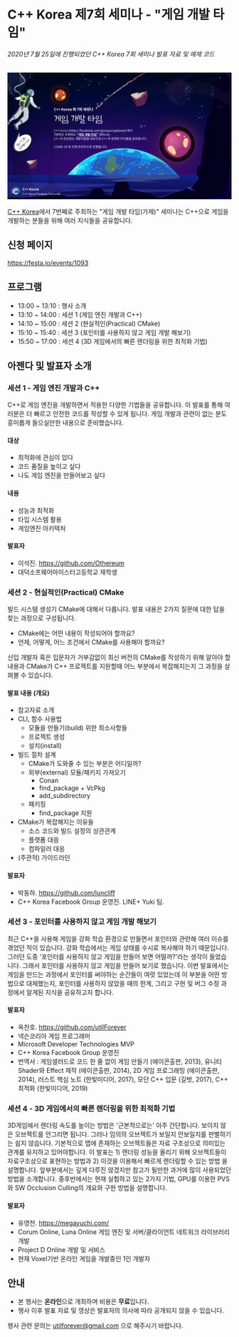 # C++ Korea 제7회 세미나 - "게임 개발 타임"

###### 2020년 7월 25일에 진행되었던 C++ Korea 7회 세미나 발표 자료 및 예제 코드

<img src="./Logo.png">

[C++ Korea](https://www.facebook.com/groups/cppkorea/)에서 7번째로 주최하는 "게임 개발 타임(가제)" 세미나는 C++으로 게임을 개발하는 분들을 위해 여러 지식들을 공유합니다.

## 신청 페이지

https://festa.io/events/1093

## 프로그램

- 13:00 ~ 13:10 : 행사 소개
- 13:10 ~ 14:00 : 세션 1 (게임 엔진 개발과 C++)
- 14:10 ~ 15:00 : 세션 2 (현실적인(Practical) CMake)
- 15:10 ~ 15:40 : 세션 3 (포인터를 사용하지 않고 게임 개발 해보기)
- 15:50 ~ 17:00 : 세션 4 (3D 게임에서의 빠른 렌더링을 위한 최적화 기법)

## 아젠다 및 발표자 소개

### 세션 1 - 게임 엔진 개발과 C++

C++로 게임 엔진을 개발하면서 적용한 다양한 기법들을 공유합니다.
이 발표를 통해 여러분은 더 빠르고 안전한 코드를 작성할 수 있게 됩니다.
게임 개발과 관련이 없는 분도 흥미롭게 들으실만한 내용으로 준비했습니다.

#### 대상

- 최적화에 관심이 있다
- 코드 품질을 높이고 싶다
- 나도 게임 엔진을 만들어보고 싶다

#### 내용

- 성능과 최적화
- 타입 시스템 활용
- 게임엔진 아키텍처

#### 발표자

- 이석진. https://github.com/Othereum
- 대덕소프웨어마이스터고등학교 재학생

### 세션 2 - 현실적인(Practical) CMake

빌드 시스템 생성기 CMake에 대해서 다룹니다. 발표 내용은 2가지 질문에 대한 답을 찾는 과정으로 구성됩니다.

- CMake에는 어떤 내용이 작성되어야 할까요?
- 언제, 어떻게, 어느 조건에서 CMake를 사용해야 할까요?

신입 개발자 혹은 입문자가 거부감없이 최신 버전의 CMake를 작성하기 위해 알아야 할 내용과 CMake가 C++ 프로젝트를 지원할때 어느 부분에서 복잡해지는지 그 과정을 살펴볼 수 있습니다.

#### 발표 내용 (개요)

- 참고자료 소개
- CLI, 함수 사용법
  - 모듈을 만들기(build) 위한 최소사항들
  - 프로젝트 생성
  - 설치(install)
- 빌드 절차 설계
  - CMake가 도와줄 수 있는 부분은 어디일까?
  - 외부(external) 모듈/패키지 가져오기
    - Conan
    - find_package + VcPkg
    - add_subdirectory
  - 패키징
    - find_package 지원
- CMake가 복잡해지는 이유들
  - 소스 코드와 빌드 설정의 상관관계
  - 플랫폼 대응
  - 컴파일러 대응
- (주관적) 가이드라인

#### 발표자

- 박동하. https://github.com/luncliff
- C++ Korea Facebook Group 운영진. LINE+ Yuki 팀.

### 세션 3 - 포인터를 사용하지 않고 게임 개발 해보기

최근 C++을 사용해 게임을 강화 학습 환경으로 만들면서 포인터와 관련해 여러 이슈를 겪었던 적이 있습니다. 강화 학습에서는 게임 상태를 수시로 복사해야 하기 때문입니다. 그러던 도중 '포인터를 사용하지 않고 게임을 만들어 보면 어떨까?'라는 생각이 들었습니다. 그래서 포인터를 사용하지 않고 게임을 만들어 보기로 했습니다. 이번 발표에서는 게임을 만드는 과정에서 포인터를 써야하는 순간들이 여럿 있었는데 이 부분을 어떤 방법으로 대체했는지, 포인터를 사용하지 않았을 때의 한계, 그리고 구현 및 버그 수정 과정에서 알게된 지식을 공유하고자 합니다.

#### 발표자

- 옥찬호. https://github.com/utilForever
- 넥슨코리아 게임 프로그래머
- Microsoft Developer Technologies MVP
- C++ Korea Facebook Group 운영진
- 번역서 : 게임샐러드로 코드 한 줄 없이 게임 만들기 (에이콘출판, 2013), 유니티 Shader와 Effect 제작 (에이콘출판, 2014), 2D 게임 프로그래밍 (에이콘출판, 2014), 러스트 핵심 노트 (한빛미디어, 2017), 모던 C++ 입문 (길벗, 2017), C++ 최적화 (한빛미디어, 2019)

### 세션 4 - 3D 게임에서의 빠른 렌더링을 위한 최적화 기법

3D게임에서 렌더링 속도를 높이는 방법은 '근본적으로는' 아주 간단합니다. 보이지 않은 오브젝트를 안그리면 됩니다. 그러나 임의의 오브젝트가 보일지 안보일지를 판별하기는 쉽지 않습니다. 기본적으로 맵에 존재하는 오브젝트들은 자료 구조상으로 의미있는 관계를 유지하고 있어야합니다. 이 발표는 1) 렌더링 성능을 올리기 위해 오브젝트들이 자료구조상으로 표현하는 방법과 2) 이것을 이용해서 빠르게 렌더링할 수 있는 방법 을 설명합니다. 앞부분에서는 깊게 다루진 않겠지만 참고가 될만한 과거에 많이 사용되었던 방법을 소개합니다. 중후반에서는 현재 실험하고 있는 2가지 기법, GPU를 이용한 PVS와 SW Occlusion Culling의 개요와 구현 방법을 설명합니다.

#### 발표자

- 유영천. https://megayuchi.com/
- Corum Online, Luna Online 게임 엔진 및 서버/클라이언트 네트워크 라이브러리 개발
- Project D Online 개발 및 서비스
- 현재 Voxel기반 온라인 게임을 개발중인 1인 개발자

## 안내

- 본 행사는 **온라인**으로 개최하며 비용은 **무료**입니다.
- 행사 이후 발표 자료 및 영상은 발표자의 의사에 따라 공개되지 않을 수 있습니다.

행사 관련 문의는 utilforever@gmail.com 으로 해주시기 바랍니다.
